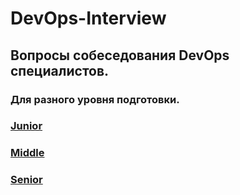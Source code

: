 # DevOps-Interview 
## Вопросы собеседования DevOps специалистов. 
### Для разного уровня подготовки. 

### [Junior](https://github.com/alekseev-serg/DevOps-Interview/tree/main/Junior)
### [Middle](https://github.com/alekseev-serg/DevOps-Interview/tree/main/Middle) 
### [Senior](https://github.com/alekseev-serg/DevOps-Interview/tree/main/Senior)